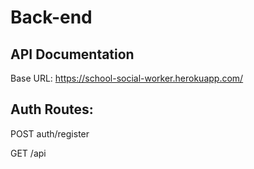 # Back-end

## API Documentation
Base URL: https://school-social-worker.herokuapp.com/

## Auth Routes:

POST auth/register 


GET /api